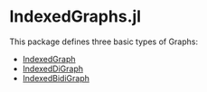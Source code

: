 IndexedGraphs.jl
====

This package defines three basic types of Graphs:

- [IndexedGraph](@ref)
- [IndexedDiGraph](@ref)
- [IndexedBidiGraph](@ref)

